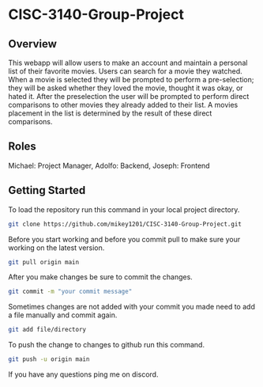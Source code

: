 # CISC-3140-Group-Project

## Overview
This webapp will allow users to make an account and maintain a personal list of their favorite movies. Users can search for a movie they watched. When a movie is selected they will be prompted to perform a pre-selection; they will be asked whether they loved the movie, thought it was okay, or hated it. After the preselection the user will be prompted to perform direct comparisons to other movies they already added to their list. A movies placement in the list is determined by the result of these direct comparisons.

## Roles
Michael: Project Manager, 
Adolfo: Backend, 
Joseph: Frontend

## Getting Started
To load the repository run this command in your local project directory.
```bash
git clone https://github.com/mikey1201/CISC-3140-Group-Project.git
```
Before you start working and before you commit pull to make sure your working on the latest version.
```bash
git pull origin main
```
After you make changes be sure to commit the changes.
```bash
git commit -m "your commit message"
```
Sometimes changes are not added with your commit you made need to add a file manually and commit again.
```bash
git add file/directory
```
To push the change to changes to github run this command.
```bash
git push -u origin main
```
If you have any questions ping me on discord.
